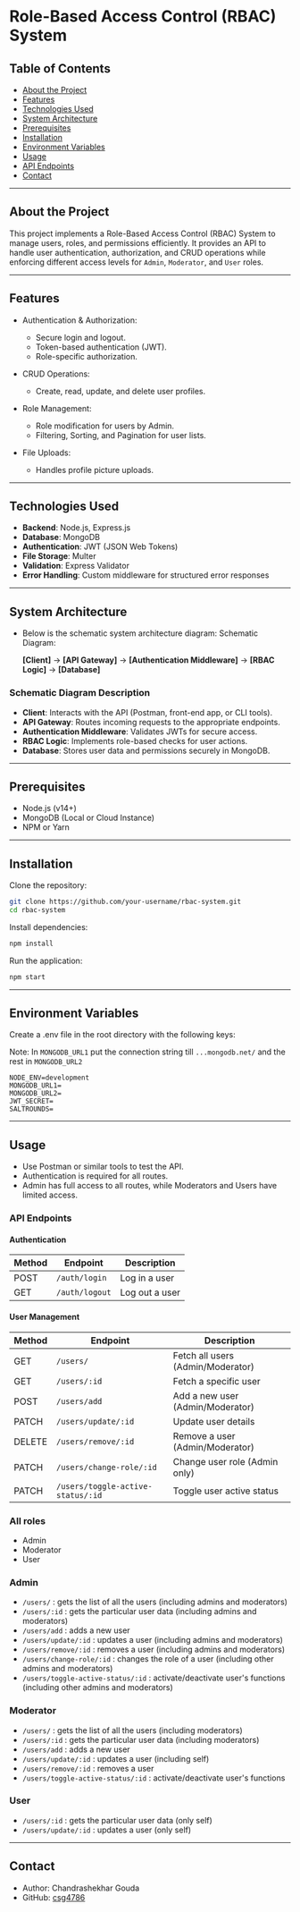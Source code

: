 # Role-Based Access Control (RBAC) System

## Table of Contents

- [About the Project](#about-the-project)
- [Features](#features)
- [Technologies Used](#technologies-used)
- [System Architecture](#system-architecture)
- [Prerequisites](#prerequisites)
- [Installation](#installation)
- [Environment Variables](#environment-variables)
- [Usage](#usage)
- [API Endpoints](#api-endpoints)
- [Contact](#contact)

---

## About the Project

This project implements a Role-Based Access Control (RBAC) System to manage users, roles, and permissions efficiently. It provides an API to handle user authentication, authorization, and CRUD operations while enforcing different access levels for `Admin`, `Moderator`, and `User` roles.

---

## Features

- Authentication & Authorization:
    - Secure login and logout.
    - Token-based authentication (JWT).
    - Role-specific authorization.

- CRUD Operations:
    - Create, read, update, and delete user profiles.

- Role Management:
    - Role modification for users by Admin.
    - Filtering, Sorting, and Pagination for user lists.

- File Uploads:
    - Handles profile picture uploads.

---

## Technologies Used

- **Backend**: Node.js, Express.js
- **Database**: MongoDB
- **Authentication**: JWT (JSON Web Tokens)
- **File Storage**: Multer
- **Validation**: Express Validator
- **Error Handling**: Custom middleware for structured error responses

---

## System Architecture

- Below is the schematic system architecture diagram:
Schematic Diagram:

    **[Client]** → **[API Gateway]** → **[Authentication Middleware]** → **[RBAC Logic]** → **[Database]**

### Schematic Diagram Description

- **Client**: Interacts with the API (Postman, front-end app, or CLI tools).
- **API Gateway**: Routes incoming requests to the appropriate endpoints.
- **Authentication Middleware**: Validates JWTs for secure access.
- **RBAC Logic**: Implements role-based checks for user actions.
- **Database**: Stores user data and permissions securely in MongoDB.

---

## Prerequisites

- Node.js (v14+)
- MongoDB (Local or Cloud Instance)
- NPM or Yarn

---

## Installation
Clone the repository:

```bash
git clone https://github.com/your-username/rbac-system.git
cd rbac-system
```

Install dependencies:

```bash
npm install
```

Run the application:


```bash
npm start
```


---

## Environment Variables

Create a .env file in the root directory with the following keys:

Note: In `MONGODB_URL1` put the connection string till `...mongodb.net/` and the rest in `MONGODB_URL2`

```env
NODE_ENV=development
MONGODB_URL1=
MONGODB_URL2=
JWT_SECRET=
SALTROUNDS=
```

---

## Usage

- Use Postman or similar tools to test the API.
- Authentication is required for all routes.
- Admin has full access to all routes, while Moderators and Users have limited access.

### API Endpoints

#### Authentication

| Method | Endpoint      | Description      |
|--------|---------------|------------------|
| POST   | `/auth/login` | Log in a user    |
| GET    | `/auth/logout`| Log out a user   |

#### User Management

| Method  | Endpoint                              | Description                       |
|---------|---------------------------------------|-----------------------------------|
| GET     | `/users/`                             | Fetch all users (Admin/Moderator) |
| GET     | `/users/:id`                          | Fetch a specific user             |
| POST    | `/users/add`                          | Add a new user (Admin/Moderator)  |
| PATCH   | `/users/update/:id`                   | Update user details               |
| DELETE  | `/users/remove/:id`                   | Remove a user (Admin/Moderator)   |
| PATCH   | `/users/change-role/:id`              | Change user role (Admin only)     |
| PATCH   | `/users/toggle-active-status/:id`     | Toggle user active status         |


### All roles

- Admin
- Moderator
- User

### Admin

- `/users/` : gets the list of all the users (including admins and moderators)
- `/users/:id` : gets the particular user data (including admins and moderators)
- `/users/add` : adds a new user
- `/users/update/:id` : updates a user (including admins and moderators)
- `/users/remove/:id` : removes a user (including admins and moderators)
- `/users/change-role/:id` : changes the role of a user (including other admins and moderators)
- `/users/toggle-active-status/:id` : activate/deactivate user's functions (including other admins and moderators)

### Moderator

- `/users/` : gets the list of all the users (including moderators)
- `/users/:id` : gets the particular user data (including moderators)
- `/users/add` : adds a new user
- `/users/update/:id` : updates a user (including self)
- `/users/remove/:id` : removes a user
- `/users/toggle-active-status/:id` : activate/deactivate user's functions

### User

- `/users/:id` : gets the particular user data (only self)
- `/users/update/:id` : updates a user (only self)

---

## Contact

- Author: Chandrashekhar Gouda
- GitHub: [csg4786](https://github.com/csg4786)